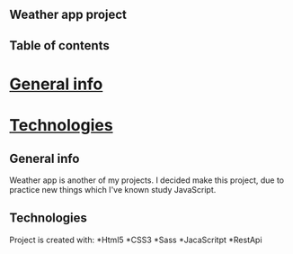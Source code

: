 ## Weather app project

## Table of contents 
# [General info](#general-info)
# [Technologies](#technologies)

## General info
Weather app is another of my projects. I decided make this project, due to practice new things which I've known study JavaScript.

## Technologies
Project is created with:
*Html5
*CSS3
*Sass
*JacaScritpt 
*RestApi
